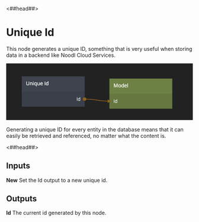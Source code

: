 <##head##>

# Unique Id

This node generates a unique ID, something that is very useful when storing data in a backend like Noodl Cloud Services.

![](unique-id.png)

Generating a unique ID for every entity in the database means that it can easily be retrieved and referenced, no matter what the content is.

<##head##>

<div class = "node-inputs">

## Inputs

**New**
Set the Id output to a new unique id.

</div>

<div class = "node-outputs">

## Outputs

**Id**
The current id generated by this node.

 </div>
